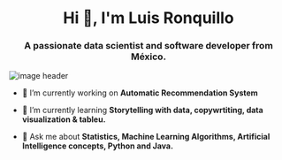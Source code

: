 <h1 align="center">Hi 👋, I'm Luis Ronquillo</h1>
<h3 align="center">A passionate data scientist and software developer from México.</h3>

![image header](https://user-images.githubusercontent.com/17775023/112349390-4c671200-8c8e-11eb-972c-72433ce8b891.png)

- 🔭 I’m currently working on **Automatic Recommendation System**

- 🌱 I’m currently learning **Storytelling with data, copywrtiting, data visualization & tableu.**

- 💬 Ask me about **Statistics, Machine Learning Algorithms, Artificial Intelligence concepts, Python and Java.**
